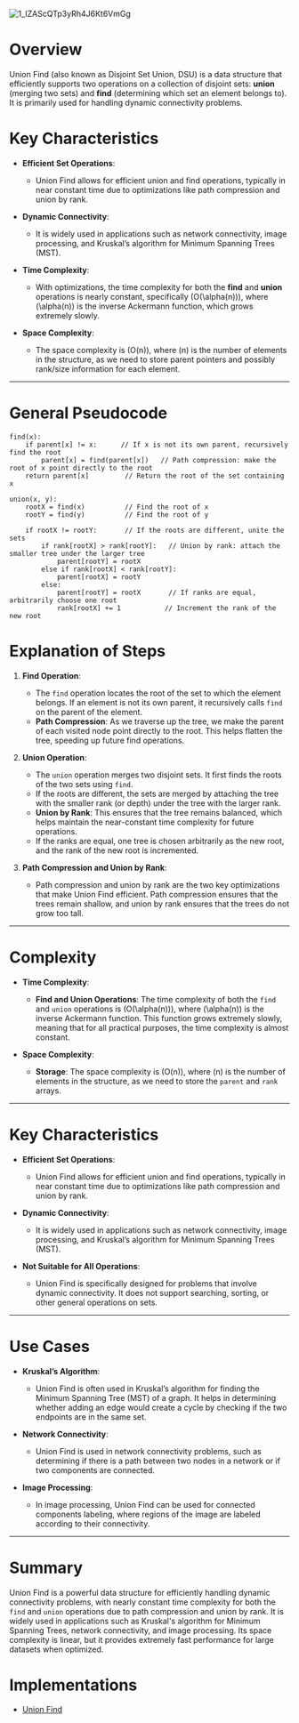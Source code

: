 ![1_IZAScQTp3yRh4J6Kt6VmGg](https://github.com/user-attachments/assets/a67ff70e-5759-4035-b4fb-53d1c9aa859d)

# Overview

Union Find (also known as Disjoint Set Union, DSU) is a data structure that efficiently supports two operations on a collection of disjoint sets: **union** (merging two sets) and **find** (determining which set an element belongs to). It is primarily used for handling dynamic connectivity problems.

# Key Characteristics

- **Efficient Set Operations**:
  - Union Find allows for efficient union and find operations, typically in near constant time due to optimizations like path compression and union by rank.

- **Dynamic Connectivity**:
  - It is widely used in applications such as network connectivity, image processing, and Kruskal’s algorithm for Minimum Spanning Trees (MST).

- **Time Complexity**:
  - With optimizations, the time complexity for both the **find** and **union** operations is nearly constant, specifically \(O(\alpha(n))\), where \(\alpha(n)\) is the inverse Ackermann function, which grows extremely slowly.

- **Space Complexity**:
  - The space complexity is \(O(n)\), where \(n\) is the number of elements in the structure, as we need to store parent pointers and possibly rank/size information for each element.

---

# General Pseudocode

```plaintext
find(x):
    if parent[x] != x:      // If x is not its own parent, recursively find the root
        parent[x] = find(parent[x])   // Path compression: make the root of x point directly to the root
    return parent[x]         // Return the root of the set containing x

union(x, y):
    rootX = find(x)          // Find the root of x
    rootY = find(y)          // Find the root of y
    
    if rootX != rootY:       // If the roots are different, unite the sets
        if rank[rootX] > rank[rootY]:   // Union by rank: attach the smaller tree under the larger tree
            parent[rootY] = rootX
        else if rank[rootX] < rank[rootY]:
            parent[rootX] = rootY
        else:
            parent[rootY] = rootX       // If ranks are equal, arbitrarily choose one root
            rank[rootX] += 1           // Increment the rank of the new root
```

# Explanation of Steps

1. **Find Operation**:
   - The `find` operation locates the root of the set to which the element belongs. If an element is not its own parent, it recursively calls `find` on the parent of the element.
   - **Path Compression**: As we traverse up the tree, we make the parent of each visited node point directly to the root. This helps flatten the tree, speeding up future find operations.

2. **Union Operation**:
   - The `union` operation merges two disjoint sets. It first finds the roots of the two sets using `find`.
   - If the roots are different, the sets are merged by attaching the tree with the smaller rank (or depth) under the tree with the larger rank.
   - **Union by Rank**: This ensures that the tree remains balanced, which helps maintain the near-constant time complexity for future operations.
   - If the ranks are equal, one tree is chosen arbitrarily as the new root, and the rank of the new root is incremented.

3. **Path Compression and Union by Rank**:
   - Path compression and union by rank are the two key optimizations that make Union Find efficient. Path compression ensures that the trees remain shallow, and union by rank ensures that the trees do not grow too tall.

---

# Complexity

- **Time Complexity**:
  - **Find and Union Operations**: The time complexity of both the `find` and `union` operations is \(O(\alpha(n))\), where \(\alpha(n)\) is the inverse Ackermann function. This function grows extremely slowly, meaning that for all practical purposes, the time complexity is almost constant.
  
- **Space Complexity**:
  - **Storage**: The space complexity is \(O(n)\), where \(n\) is the number of elements in the structure, as we need to store the `parent` and `rank` arrays.

---

# Key Characteristics

- **Efficient Set Operations**:
  - Union Find allows for efficient union and find operations, typically in near constant time due to optimizations like path compression and union by rank.

- **Dynamic Connectivity**:
  - It is widely used in applications such as network connectivity, image processing, and Kruskal’s algorithm for Minimum Spanning Trees (MST).

- **Not Suitable for All Operations**:
  - Union Find is specifically designed for problems that involve dynamic connectivity. It does not support searching, sorting, or other general operations on sets.

---

# Use Cases

- **Kruskal’s Algorithm**:
  - Union Find is often used in Kruskal’s algorithm for finding the Minimum Spanning Tree (MST) of a graph. It helps in determining whether adding an edge would create a cycle by checking if the two endpoints are in the same set.

- **Network Connectivity**:
  - Union Find is used in network connectivity problems, such as determining if there is a path between two nodes in a network or if two components are connected.

- **Image Processing**:
  - In image processing, Union Find can be used for connected components labeling, where regions of the image are labeled according to their connectivity.

---

# Summary

Union Find is a powerful data structure for efficiently handling dynamic connectivity problems, with nearly constant time complexity for both the `find` and `union` operations due to path compression and union by rank. It is widely used in applications such as Kruskal's algorithm for Minimum Spanning Trees, network connectivity, and image processing. Its space complexity is linear, but it provides extremely fast performance for large datasets when optimized.


# Implementations
* [Union Find](https://github.com/mc-0/DSA/tree/main/src/patterns/unionfind/casestudies/unionfind)